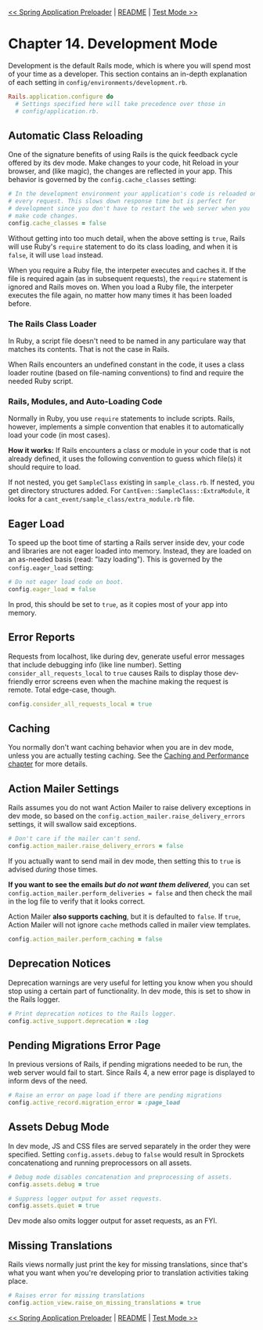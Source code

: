 [&lt;&lt; Spring Application Preloader](ch13-spring-application-preloader.md) | [README](README.md) | [Test Mode &gt;&gt;](ch15-test-mode.md)

# Chapter 14. Development Mode

Development is the default Rails mode, which is where you will spend most of your
time as a developer. This section contains an in-depth explanation of each setting
in `config/environments/development.rb`.

```ruby
Rails.application.configure do
  # Settings specified here will take precedence over those in
  # config/application.rb.
```

## Automatic Class Reloading

One of the signature benefits of using Rails is the quick feedback cycle offered
by its dev mode. Make changes to your code, hit Reload in your browser, and (like
magic), the changes are reflected in your app. This behavior is governed by the
`config.cache_classes` setting:

```ruby
# In the development environment your application's code is reloaded on
# every request. This slows down response time but is perfect for
# development since you don't have to restart the web server when you
# make code changes.
config.cache_classes = false
```

Without getting into too much detail, when the above setting is `true`, Rails
will use Ruby's `require` statement to do its class loading, and when it is
`false`, it will use `load` instead.

When you require a Ruby file, the interpeter executes and caches it. If the file
is required again (as in subsequent requests), the `require` statement is ignored
and Rails moves on. When you load a Ruby file, the interpeter executes the file
again, no matter how many times it has been loaded before.

### The Rails Class Loader

In Ruby, a script file doesn't need to be named in any particulare way that
matches its contents. That is not the case in Rails.

When Rails encounters an undefined constant in the code, it uses a class
loader routine (based on file-naming conventions) to find and require the
needed Ruby script.

### Rails, Modules, and Auto-Loading Code

Normally in Ruby, you use `require` statements to include scripts. Rails,
however, implements a simple convention that enables it to automatically load
your code (in most cases).

**How it works:** If Rails encounters a class or module in your code that is
not already defined, it uses the following convention to guess which file(s) it
should require to load.

If not nested, you get `SampleClass` existing in `sample_class.rb`. If nested,
you get directory structures added. For `CantEven::SampleClass::ExtraModule`,
it looks for a `cant_event/sample_class/extra_module.rb` file.

## Eager Load

To speed up the boot time of starting a Rails server inside dev, your code and
libraries are not eager loaded into memory. Instead, they are loaded on an
as-needed basis (read: "lazy loading"). This is governed by the `config.eager_load`
setting:

```ruby
# Do not eager load code on boot.
config.eager_load = false
```

In prod, this should be set to `true`, as it copies most of your app into memory.

## Error Reports

Requests from localhost, like during dev, generate useful error messages that
include debugging info (like line number). Setting `consider_all_requests_local`
to `true` causes Rails to display those dev-friendly error screens even when the
machine making the request is remote. Total edge-case, though.

```rb
config.consider_all_requests_local = true
```

## Caching

You normally don't want caching behavior when you are in dev mode, unless you are
actually testing caching. See the
[Caching and Performance chapter][caching-and-performance] for more details.

## Action Mailer Settings

Rails assumes you do not want Action Mailer to raise delivery exceptions in dev
mode, so based on the `config.action_mailer.raise_delivery_errors` settings, it
will swallow said exceptions.

```ruby
# Don't care if the mailer can't send.
config.action_mailer.raise_delivery_errors = false
```

If you actually want to send mail in dev mode, then setting this to `true` is
advised _during_ those times.

**If you want to see the emails _but do not want them delivered_**, you can set
`config.action_mailer.perform_deliveries = false` and then check the mail in the
log file to verify that it looks correct.

Action Mailer **also supports caching**, but it is defaulted to `false`. If `true`,
Action Mailer will not ignore `cache` methods called in mailer view templates.

```ruby
config.action_mailer.perform_caching = false
```

## Deprecation Notices

Deprecation warnings are very useful for letting you know when you should stop
using a certain part of functionality. In dev mode, this is set to show in the
Rails logger.

```ruby
# Print deprecation notices to the Rails logger.
config.active_support.deprecation = :log
```

## Pending Migrations Error Page

In previous versions of Rails, if pending migrations needed to be run, the web
server would fail to start. Since Rails 4, a new error page is displayed to
inform devs of the need.

```ruby
# Raise an error on page load if there are pending migrations
config.active_record.migration_error = :page_load
```

## Assets Debug Mode

In dev mode, JS and CSS files are served separately in the order they were
specified. Setting `config.assets.debug` to `false` would result in Sprockets
concatenationg and running preprocessors on all assets.

```ruby
# Debug mode disables concatenation and preprocessing of assets.
config.assets.debug = true

# Suppress logger output for asset requests.
config.assets.quiet = true
```

Dev mode also omits logger output for asset requests, as an FYI.

## Missing Translations

Rails views normally just print the key for missing translations, since that's
what you want when you're developing prior to translation activities taking place.

```ruby
# Raises error for missing translations
config.action_view.raise_on_missing_translations = true
```

[&lt;&lt; Spring Application Preloader](ch13-spring-application-preloader.md) | [README](README.md) | [Test Mode &gt;&gt;](ch15-test-mode.md)

[caching-and-performance]: ch188-caching-and-performance.md
